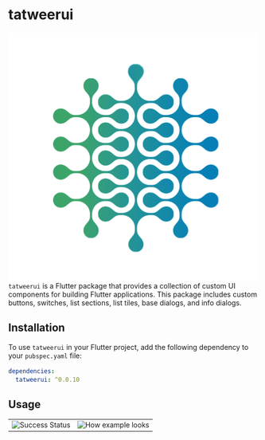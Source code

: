 # tatweerui

<img src="https://raw.githubusercontent.com/adelbograyn/tatweerui-vue/main/public/tatweer.png"
     alt="Markdown Monster icon"
     style="float: left; margin-right: 10px;" />


`tatweerui` is a Flutter package that provides a collection of custom UI components for building Flutter applications. This package includes custom buttons, switches, list sections, list tiles, base dialogs, and info dialogs.

## Installation

To use `tatweerui` in your Flutter project, add the following dependency to your `pubspec.yaml` file:

```yaml
dependencies:
  tatweerui: ^0.0.10

 ```

 ## Usage 

<table>
  <tr>
    <td><img src="https://picsum.photos/seed/picsum/200/300" alt="Success Status" width="200"></td>
    <td><img src="https://picsum.photos/seed/picsum/200/300" alt="How example looks" width="200"></td>
  </tr>
</table> 




  
